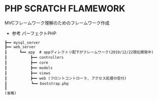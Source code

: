 # PHP SCRATCH FLAMEWORK
MVCフレームワーク理解のためのフレームワーク作成
- 参考 パーフェクトPHP

```
┣━━ mysql_server
┣━━ web_server
┃    　┗━━ app  # appディレクトリ配下がフレームワーク(2019/12/22現在開発中)
┃    　     ┣━━ controllers
┃    　     ┣━━ core
┃    　     ┣━━ models
┃     　    ┣━━ views
┃     　    ┣━━ web (フロントコントローラ, アクセス処理の受付)
┃　　　　　　 ┗━━ bootstrap.php
┃
(省略)
```
